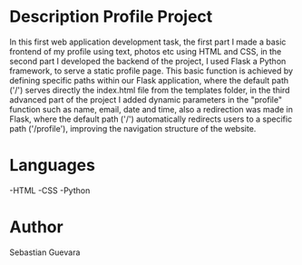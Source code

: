 
# Description Profile Project
In this first web application development task, the first part I made a basic frontend of my profile using text, photos etc using HTML and CSS, in the second part I developed the backend of the project, I used Flask a Python framework, to serve a static profile page. This basic function is achieved by defining specific paths within our Flask application, where the default path ('/') serves directly the index.html file from the templates folder, in the third advanced part of the project I added dynamic parameters in the "profile" function such as name, email, date and time, also a redirection was made in Flask, where the default path ('/') automatically redirects users to a specific path ('/profile'), improving the navigation structure of the website.

# Languages
-HTML
-CSS
-Python

# Author
Sebastian Guevara
